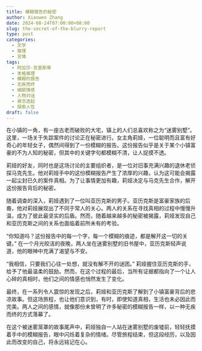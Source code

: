 ```yaml
---
title: 模糊报告的秘密
author: Xiaowen Zhang
date: 2024-08-24T07:00:00+08:00
slug: the-secret-of-the-blurry-report
type: post
categories:
  - 文学
  - 推理
  - 言情
tags:
  - 阿加莎·克里斯蒂
  - 本格推理
  - 模糊的报告
  - 无疾而终
  - 细腻情感
  - 人物对话
  - 悬念迭起
  - 探索人性
draft: false
---
```


在小镇的一角，有一座古老而破败的大宅，镇上的人们总喜欢称之为“迷雾别墅”。这里，一场关于失踪案件的讨论正在秘密进行。女主角莉娅，一位聪明而且富有好奇心的年轻女子，偶然间得到了一份模糊的报告。这份报告似乎是关于某个小镇富豪的不为人知的秘密，但其中的关键字句都模糊不清，让人捉摸不透。

莉娅的好友，同时也是这场讨论的主要组织者，是一位对旧事充满兴趣的退休老侦探马克先生。他对莉娅手中的这份模糊报告产生了浓厚的兴趣，认为这可能会揭露一起尘封已久的案件真相。为了让事情更加有趣，莉娅决定与马克先生合作，解开这份报告背后的秘密。

随着调查的深入，莉娅遇到了一位叫亚历克斯的男子。亚历克斯是富豪家族的后裔，他对莉娅展现出了不同于常人的关心。两人的关系在寻找真相的过程中慢慢升温，成为了彼此最坚实的后盾。然而，随着越来越多的秘密被揭露，莉娅发现自己和亚历克斯之间的关系也面临着前所未有的考验。

“你知道吗？这份报告中的每一个字，每一个模糊的痕迹，都是解开这一切的关键。” 在一个月光皎洁的夜晚，两人坐在迷雾别墅的旧书屋中，亚历克斯轻声说道，他的眼神中充满了渴望与不安。

“我相信，只要我们心往一处想，就没有解不开的谜团。” 莉娅握住亚历克斯的手，给予了他最温柔的鼓励。然而，在这个过程的最后，当所有证据都指向了一个让人心碎的真相时，他们之间的情感也悄然发生了变化。

最终，在一系列令人震惊的发现之后，莉娅和亚历克斯了解到了小镇富豪背后的悲凉故事。但这场旅程，也让他们意识到，有时，即使知道真相，生活也未必因此而完美。两人之间的感情，就像那份未曾明了许多秘密的模糊报告一样，以一种无疾而终的方式落幕了。

在这个被迷雾笼罩的故事尾声中，莉娅独自一人站在迷雾别墅的废墟前，轻轻抚摸着手中的模糊报告，眼中闪烁着复杂的情绪。尽管旅程结束，但这段经历，以及因此而改变的自己，将永远铭记在心。